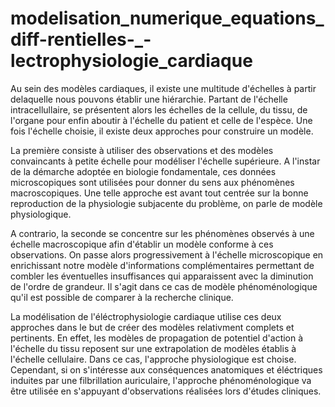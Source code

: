 # modelisation_numerique_equations_diff-rentielles-_-lectrophysiologie_cardiaque
Au sein des modèles cardiaques, il existe une multitude d'échelles à partir delaquelle nous pouvons établir une hiérarchie. Partant de l'échelle intracellullaire, se présentent alors les échelles de la cellule, du tissu, de l'organe pour enfin aboutir à l'échelle du patient et celle de l'espèce. Une fois l'échelle choisie, il existe deux approches pour construire un modèle.

La première consiste à utiliser des observations et des modèles convaincants à petite échelle pour modéliser l'échelle supérieure. A l'instar de la démarche adoptée en biologie fondamentale, ces données microscopiques sont utilisées pour donner du sens aux phénomènes macroscopiques. Une telle approche est avant tout centrée sur la bonne reproduction de la physiologie subjacente du problème, on parle de modèle physiologique.

A contrario, la seconde se concentre sur les phénomènes observés à une échelle macroscopique afin d'établir un modèle conforme à ces observations. On passe alors progressivement à l'échelle microscopique en enrichissant notre modèle d'informations complémentaires permettant de combler les éventuelles insuffisances qui apparaissent avec la diminution de l'ordre de grandeur. Il s'agit dans ce cas de modèle phénoménologique qu'il est possible de comparer à la recherche clinique.

La modélisation de l'éléctrophysiologie cardiaque utilise ces deux approches dans le but de créer des modèles relativment complets et pertinents. En effet, les modèles de propagation de potentiel d'action à l'échelle du tissu reposent sur une extrapolation de modèles établis à l'échelle cellulaire. Dans ce cas, l'approche physiologique est choise. Cependant, si on s'intéresse aux conséquences anatomiques et éléctriques induites par une filbrillation auriculaire, l'approche phénoménologique va être utilisée en s'appuyant d'observations réalisées lors d'études cliniques.
